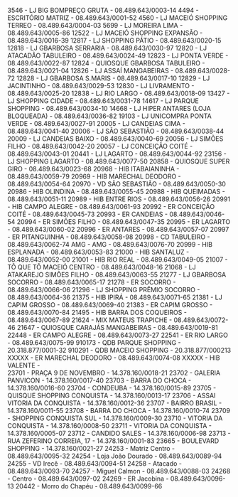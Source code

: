 3546	-	LJ BIG BOMPREÇO GRUTA	-	08.489.643/0003-14
4494	-	ESCRITÓRIO MATRIZ	-	08.489.643/0001-52
4560	-	LJ MACEIÓ SHOPPING TERREO	-	08.489.643/0004-03
5699	-	LJ MOREIRA LIMA	-	08.489.643/0005-86
12522	-	LJ MACEIÓ SHOPPING EXPANSÃO	-	08.489.643/0016-39
12817	-	LJ SHOPPING PÁTIO	-	08.489.643/0020-15
12818	-	LJ GBARBOSA SERRARIA	-	08.489.643/0030-97
12820	-	LJ ATACADÃO TABULEIRO	-	08.489.643/0024-49
12823	-	LJ PONTA VERDE	-	08.489.643/0022-87
12824	-	QUIOSQUE GBARBOSA TABULEIRO	-	08.489.643/0021-04
12826	-	LJ ASSAÍ MANGABEIRAS	-	08.489.643/0028-72
12828	-	LJ GBARBOSA S.MARIS	-	08.489.643/0017-10
12829	-	LJ JACINTINHO	-	08.489.643/0029-53
12830	-	LJ LIVRAMENTO	-	08.489.643/0025-20
12838	-	LJ RIO LARGO	-	08.489.643/0018-09
13427	-	LJ SHOPPING CIDADE	-	08.489.643/0031-78
14617	-	LJ PARQUE SHOPPING	-	08.489.643/0034-10
14668	-	LJ HIPER ANTARES (LOJA BLOQUEADA)	-	08.489.643/0036-82
19103	-	LJ UNICOMPRA PONTA VERDE	-	08.489.643/0027-91
20005	-	LJ CANDEIAS CIMA	-	08.489.643/0041-40
20006	-	LJ SÃO SEBASTIÃO	-	08.489.643/0038-44
20009	-	LJ CANDEIAS BAIXO	-	08.489.643/0040-69
20056	-	LJ SIMÕES FILHO	-	08.489.643/0042-20
20057	-	LJ CONCEIÇÃO COITÉ	-	08.489.643/0043-01
20441	-	LJ LAGARTO	-	08.489.643/0044-92
23156	-	LJ SHOPPING LAGARTO	-	08.489.643/0077-50
20858	-	QUIOSQUE SUPER GIRO	-	08.489.643/0023-68
20968	-	HIB ITABAIANINHA	-	08.489.643/0059-79
20969	-	HIB MARECHAL DEODORO	-	08.489.643/0054-64
20970	-	VD SÃO SEBASTIÃO	-	08.489.643/0050-30
20986	-	HIB OLINDINA	-	08.489.643/0055-45
20988	-	HIB QUEIMADAS	-	08.489.643/0051-11
20989	-	HIB ENTRE RIOS	-	08.489.643/0056-26
20991	-	HIB CAMPO ALEGRE	-	08.489.643/0061-93
20992	-	ER CONCEIÇÃO COITÉ	-	08.489.643/0045-73
20993	-	ER CANDEIAS	-	08.489.643/0046-54
20994	-	ER SIMÕES FILHO	-	08.489.643/0047-35
20995	-	ER LAGARTO	-	08.489.643/0060-02
20996	-	ER ANTARES	-	08.489.643/0057-07
20997	-	ER PITANGUINHA	-	08.489.643/0058-98
20998	-	CD TABULEIRO	-	08.489.643/0062-74
AMG	-	AMG	-	08.489.643/0076-70
20999	-	HIB ESPLANADA	-	08.489.643/0053-83
21000	-	HIB SANTALUZ	-	08.489.643/0052-00
21001	-	HIB RIO REAL	-	08.489.643/0049-05
21007	-	TÔ QUE TÔ MACEIÓ CENTRO	-	08.489.643/0048-16
21068	-	LJ ATAKAREJO SIMÕES FILHO	-	08.489.643/0063-55
21277	-	LJ GBARBOSA SOCORRO	-	08.489.643/0065-17
21278	-	ER SOCORRO	-	08.489.643/0066-06
21296	-	LJ SHOPPING PRÊMIO SOCORRO	-	08.489.643/0064-36
21375	-	HIB IPIRÁ	-	08.489.643/0071-65
21381	-	LJ CAPIM GROSSO	-	08.489.643/0069-40
21383	-	ER CAPIM GROSSO	-	08.489.643/0070-84
21495	-	HIB BARRA DOS COQUEIROS	-	08.489.643/0067-89
21624	-	MIX MATEUS TRAPICHE	-	08.489.643/0072-46
21647	-	QUIOSQUE CARAJÁS MANGABEIRAS	-	08.489.643/0019-81
22448	-	ER CAMPO ALEGRE	-	08.489.643/0073-27
22541	-	ER RIO LARGO	-	08.489.643/0075-99
910173	-	QDB PARQUE SHOPPING	-	20.318.877/0001-32
910291	-	QDB MACEIO SHOPPING	-	20.318.877/0002­13
XXXXX	-	ER MARECHAL DEODORO	-	08.489.643/0074-08
XXXXX	-	HIB VALENTE	-	
23701	-	PRAÇA 9  DE NOVEMBRO	-	14.378.160/0018-21
23702	-	GALERIA PANVICON	-	14.378.160/0017-40
23703	-	BARRA DO CHOCA	-	14.378.160/0016-60
23704	-	CONDEUBA	-	14.378.160/0015-89
23705	-	QUISQUE SHOPPING CONQUISTA	-	14.378.160/0013-17
23706	-	ASSAI VITORIA DA CONQUISTA	-	14.378.160/0012-36
23707	-	BAIRRO BRASIL	-	14.378.160/0011-55
23708	-	BARRA DO CHOCA	-	14.378.160/0010-74
23709	-	SHOPPING CONQUISTA SUL	-	14.378.160/0009-30
23710	-	VITORIA DA CONQUISTA	-	14.378.160/0008-50
23711	-	VITORIA DA CONQUISTA	-	14.378.160/0005-07
23712	-	CANDIDO SALES	-	14.378.160/0006-98
23713	-	RUA ZEFERINO CORREIA, 17	-	14.378.160/0001-83
23665	-	 BOULEVARD SHOPPING	-	14.378.160/0021-27
24253	-	Matriz Centro	-	08.489.643/0095-32
24254	-	Loja João Dourado	-	08.489.643/0089-94
24255	-	VD Irecê	-	08.489.643/0094-51
24258	-	Atacado	-	08.489.643/0093-70
24257	-	Miguel Calmon	-	08.489.643/0088-03
24268	-	Centro	-	08.489.643/0097-02
24269	-	ER Jacobina	-	08.489.643/0096-13
20442	-	Morro do Chapéu	-	08.489.643/0099-66
